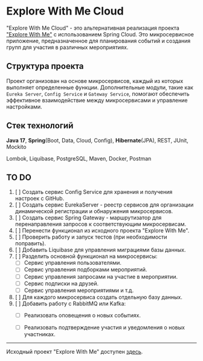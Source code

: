 # Explore With Me Cloud

"Explore With Me Cloud" - это альтернативная реализация проекта ["Explore With Me"](https://github.com/catarena-s/java-explore-with-me) с использованием Spring Cloud. Это микросервисное приложение, предназначенное для планирования событий и создания групп для участия в различных мероприятиях.

## Структура проекта

Проект организован на основе микросервисов, каждый из которых выполняет 
определенные функции. 
Дополнительные модули, такие как `Eureka Server`, `Config Service` и `Gateway Service`, 
помогают обеспечить эффективное взаимодействие между микросервисами и управление настройками.

## Стек технологий

**Java 17**, **Spring**(Boot, Data, Cloud, Config), **Hibernate**(JPA), REST, JUnit, Mockito

Lombok, Liquibase, PostgreSQL, Maven, Docker, Postman

## TO DO
1. [ ] Создать сервис Config Service для хранения и получения настроек с GitHub.
2. [ ] Создать сервис EurekaServer - реестр сервисов для организации динамической регистрации и обнаружения микросервисов.
3. [ ] Создать сервис Spring Gateway - маршрутизатор для перенаправления запросов к соответствующим микросервисам.
4. [ ] Перенести функционал из исходного проекта "Explore With Me".
5. [ ] Проверить работу и запуск тестов (при необходимости поправить).
6. [ ] Добавить Liquibase для управления миграциями базы данных.
7. [ ] Разделить основной функционал на микросервисы:
    - [ ] Сервис управления пользователями.
    - [ ] Сервис управления подборками мероприятий.
    - [ ] Сервис управления запросами на участие в мероприятии.
    - [ ] Сервис подписки на друзей.
    - [ ] Сервис управления мероприятиями и т.д.
8. [ ] Для каждого микросервиса создать отдельную базу данных.
9. [ ] Добавить работу с RabbitMQ или Kafka:
    - [ ] Реализовать оповещения о новых событиях.
    - [ ] Реализовать подтверждение участия и уведомления о новых участниках.




[//]: # (## Безопасность)

[//]: # ()
[//]: # (На данном этапе безопасность проекта ограничивается минимальными настройками. Дополнительные меры безопасности будут внедряться на более поздних этапах.)

[//]: # (## Сборка и развертывание)

[//]: # ()
[//]: # (- Сборка проекта осуществляется с помощью инструмента Maven.)

[//]: # (- Развертывание приложения предполагается в Docker-контейнерах.)

[//]: # ()
[//]: # (## Локальная разработка)

[//]: # ()
[//]: # (Для разработки на локальной машине выполните следующие шаги:)

[//]: # ()
[//]: # (1. Клонируйте репозиторий.)

[//]: # (2. Настройте настройки конфигурации из репозитория GitHub.)

[//]: # (3. Запустите необходимые микросервисы.)

[//]: # (4. Запустите основное приложение.)

[//]: # (5. Начните разработку!)

---

Исходный проект "Explore With Me" доступен [здесь](https://github.com/catarena-s/java-explore-with-me).

[//]: # (Создано с ❤️ в Explore With Me Cloud)
